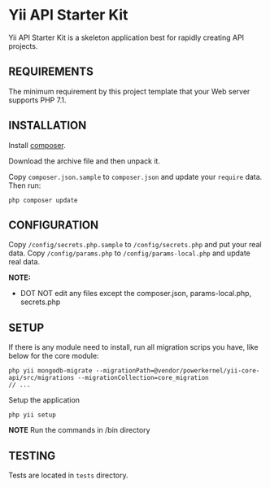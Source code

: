 Yii API Starter Kit
===================
Yii API Starter Kit is a skeleton application best for rapidly creating API projects.

REQUIREMENTS
------------
The minimum requirement by this project template that your Web server supports PHP 7.1.

INSTALLATION
------------

Install [composer](http://getcomposer.org/download/).

Download the archive file and then unpack it. 

Copy `composer.json.sample` to `composer.json` and update your `require` data. Then run:

~~~
php composer update
~~~


CONFIGURATION
-------------

Copy `/config/secrets.php.sample` to `/config/secrets.php` and put your real data.
Copy `/config/params.php` to `/config/params-local.php` and update real data.


**NOTE:**
- DOT NOT edit any files except the composer.json, params-local.php, secrets.php

SETUP
-----

If there is any module need to install, run all migration scrips you have, like below for the core module:
~~~
php yii mongodb-migrate --migrationPath=@vendor/powerkernel/yii-core-api/src/migrations --migrationCollection=core_migration
// ...
~~~

Setup the application
~~~
php yii setup
~~~

**NOTE**
Run the commands in /bin directory

TESTING
-------

Tests are located in `tests` directory.
